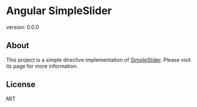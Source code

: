 # Angular SimpleSlider

version: 0.0.0


## About

This project is a simple directive implementation of [SimpleSlider](http://ruyadorno.github.io/SimpleSlider/). Please visit its page for more information.


## License

MIT

